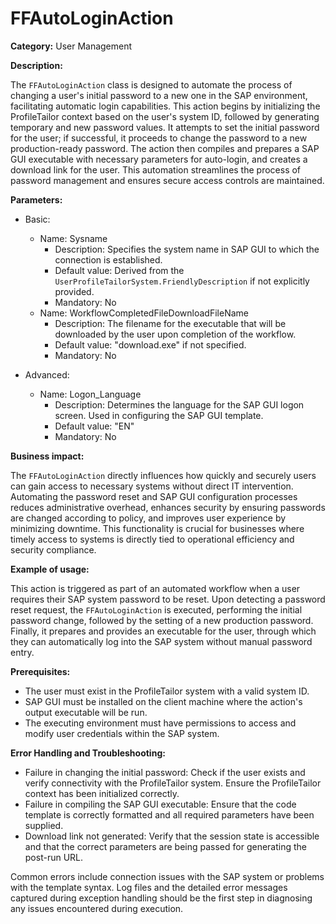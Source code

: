# FFAutoLoginAction

**Category:** User Management

**Description:** 

The `FFAutoLoginAction` class is designed to automate the process of changing a user's initial password to a new one in the SAP environment, facilitating automatic login capabilities. This action begins by initializing the ProfileTailor context based on the user's system ID, followed by generating temporary and new password values. It attempts to set the initial password for the user; if successful, it proceeds to change the password to a new production-ready password. The action then compiles and prepares a SAP GUI executable with necessary parameters for auto-login, and creates a download link for the user. This automation streamlines the process of password management and ensures secure access controls are maintained.

**Parameters:**

- Basic:
  - Name: Sysname
    - Description: Specifies the system name in SAP GUI to which the connection is established.
    - Default value: Derived from the `UserProfileTailorSystem.FriendlyDescription` if not explicitly provided.
    - Mandatory: No
  - Name: WorkflowCompletedFileDownloadFileName
    - Description: The filename for the executable that will be downloaded by the user upon completion of the workflow.
    - Default value: "download.exe" if not specified.
    - Mandatory: No

- Advanced:
  - Name: Logon_Language
    - Description: Determines the language for the SAP GUI logon screen. Used in configuring the SAP GUI template.
    - Default value: "EN"
    - Mandatory: No

**Business impact:** 

The `FFAutoLoginAction` directly influences how quickly and securely users can gain access to necessary systems without direct IT intervention. Automating the password reset and SAP GUI configuration processes reduces administrative overhead, enhances security by ensuring passwords are changed according to policy, and improves user experience by minimizing downtime. This functionality is crucial for businesses where timely access to systems is directly tied to operational efficiency and security compliance.

**Example of usage:** 

This action is triggered as part of an automated workflow when a user requires their SAP system password to be reset. Upon detecting a password reset request, the `FFAutoLoginAction` is executed, performing the initial password change, followed by the setting of a new production password. Finally, it prepares and provides an executable for the user, through which they can automatically log into the SAP system without manual password entry.

**Prerequisites:** 

- The user must exist in the ProfileTailor system with a valid system ID.
- SAP GUI must be installed on the client machine where the action's output executable will be run.
- The executing environment must have permissions to access and modify user credentials within the SAP system.

**Error Handling and Troubleshooting:** 

- Failure in changing the initial password: Check if the user exists and verify connectivity with the ProfileTailor system. Ensure the ProfileTailor context has been initialized correctly.
- Failure in compiling the SAP GUI executable: Ensure that the code template is correctly formatted and all required parameters have been supplied.
- Download link not generated: Verify that the session state is accessible and that the correct parameters are being passed for generating the post-run URL.

Common errors include connection issues with the SAP system or problems with the template syntax. Log files and the detailed error messages captured during exception handling should be the first step in diagnosing any issues encountered during execution.